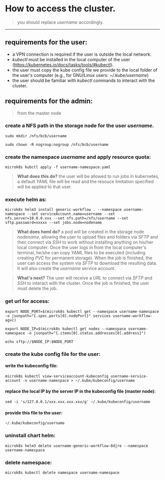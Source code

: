 # How to access the cluster.
> you should replace *username* accordingly.
---

## requirements for the user:
- a VPN connection is required if the user is outside the local network.
- *kubectl* must be installed in the local computer of the user (https://kubernetes.io/docs/tasks/tools/#kubectl).
- the user must copy the kube config file we provide to the local folder of the user's computer (e.g., for GNU/Linux users: *~/.kube/username*)
- the user should be familiar with *kubectl* commands to interact with the cluster.

## requirements for the admin:
> from the master node

### create a NFS path in the storage node for the user *username*. 

``sudo mkdir /nfs/bcb/username``

``sudo chown -R nogroup:nogroup /nfs/bcb/username``

### create the namespace *username* and apply resource quota:

``microk8s kubctl apply -f username-namespace.yaml``

> **What does this do?** the user will be allowed to run jobs in kubernetes, a default *YAML* file will be read and the resouce limitation specified will be applied to that user.

### execute helm as:

``microk8s helm3 install generic-workflow . --namespace username-namespace --set serviceAccount.name=username --set nfs.server=10.0.0.xxx --set nfs.path=/nfs/username --set sftp.password=xxxxx --set jobs.node=nodename``

> **What does heml do?** a pod will be created in the storage node *nodename*, allowing the user to upload files and folders via *SFTP* and then connect via *SSH* to work without installing anything on his/her local computer. Once the user logs in from the local computer's terminal, he/she can copy *YAML* files to be executed (including creating *PVC* for permanent storage). When the job is finished, the user can access the system via *SFTP* to download the resulting data. It will also create the *username* service account.

> **What's next?** The user will receive a *URL* to connect via *SFTP* and *SSH* to interact with the cluster. Once the job is finished, the user must delete the job.

### get url for access:

``export NODE_PORT=$(microk8s kubectl get --namespace username-namespace -o jsonpath="{.spec.ports[0].nodePort}" services username-workflow-agvc)``

``export NODE_IP=$(microk8s kubectl get nodes --namespace username-namespace -o jsonpath="{.items[0].status.addresses[0].address}")``

``echo sftp://$NODE_IP:$NODE_PORT``

### create the kube config file for the user:
#### write the kubeconfig file:

``
microk8s kubectl view-serviceaccount-kubeconfig username-service-account -n username-namespace > ~/.kube/kubeconfig/username
``

#### replace the local IP by the server IP in the kubeconfig file (master node):

``
sed -i 's/127.0.0.1/xxx.xxx.xxx.xxx/g' ~/.kube/kubeconfig/username
``

#### provide this file to the user:

``
~/.kube/kubeconfig/username
``

### uninstall chart helm:
``microk8s helm3 delete username-generic-workflow-8djre --namespace username-namespace``

### delete namespace:
``microk8s kubectl delete namespace username-namespace``    
